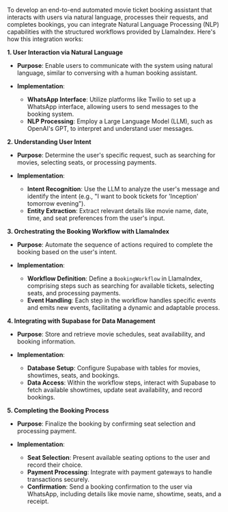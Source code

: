 To develop an end-to-end automated movie ticket booking assistant that interacts with users via natural language, processes their requests, and completes bookings, you can integrate Natural Language Processing (NLP) capabilities with the structured workflows provided by LlamaIndex. Here's how this integration works:

**1. User Interaction via Natural Language**

- **Purpose**: Enable users to communicate with the system using natural language, similar to conversing with a human booking assistant.

- **Implementation**:
  - **WhatsApp Interface**: Utilize platforms like Twilio to set up a WhatsApp interface, allowing users to send messages to the booking system.
  - **NLP Processing**: Employ a Large Language Model (LLM), such as OpenAI's GPT, to interpret and understand user messages.

**2. Understanding User Intent**

- **Purpose**: Determine the user's specific request, such as searching for movies, selecting seats, or processing payments.

- **Implementation**:
  - **Intent Recognition**: Use the LLM to analyze the user's message and identify the intent (e.g., "I want to book tickets for 'Inception' tomorrow evening").
  - **Entity Extraction**: Extract relevant details like movie name, date, time, and seat preferences from the user's input.

**3. Orchestrating the Booking Workflow with LlamaIndex**

- **Purpose**: Automate the sequence of actions required to complete the booking based on the user's intent.

- **Implementation**:
  - **Workflow Definition**: Define a `BookingWorkflow` in LlamaIndex, comprising steps such as searching for available tickets, selecting seats, and processing payments.
  - **Event Handling**: Each step in the workflow handles specific events and emits new events, facilitating a dynamic and adaptable process.

**4. Integrating with Supabase for Data Management**

- **Purpose**: Store and retrieve movie schedules, seat availability, and booking information.

- **Implementation**:
  - **Database Setup**: Configure Supabase with tables for movies, showtimes, seats, and bookings.
  - **Data Access**: Within the workflow steps, interact with Supabase to fetch available showtimes, update seat availability, and record bookings.

**5. Completing the Booking Process**

- **Purpose**: Finalize the booking by confirming seat selection and processing payment.

- **Implementation**:
  - **Seat Selection**: Present available seating options to the user and record their choice.
  - **Payment Processing**: Integrate with payment gateways to handle transactions securely.
  - **Confirmation**: Send a booking confirmation to the user via WhatsApp, including details like movie name, showtime, seats, and a receipt.
